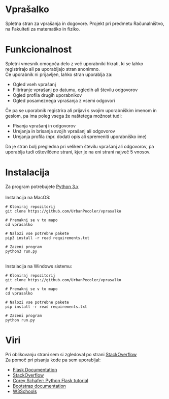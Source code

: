 # Vprašalko
Spletna stran za vprašanja in dogovore. Projekt pri predmetu Računalništvo, na Fakulteti za matematiko in fiziko. 

# Funkcionalnost
Spletni vmesnik omogoča delo z več uporabniki hkrati, ki se lahko registrirajo ali pa uporabljajo stran anonimno.<br>
Če uporabnik ni prijavljen, lahko stran uporablja za:
* Ogled vseh vprašanj
* Filtriranje vprašanj po datumu, ogledih ali številu odgovorov
* Ogled profila drugih uporabnikov
* Ogled posameznega vprašanja z vsemi odgovori
<!-- -->
Če pa se uporabnik registrira ali prijavi s svojim uporabniškim imenom in geslom, pa ima poleg vsega že naštetega možnost tudi:
* Pisanja vprašanj in odgovorov
* Urejanja in brisanja svojih vprašanj ali odgovorov
* Urejanja profila (npr. dodati opis ali spremeniti uporabniško ime)
<!-- -->
Da je stran bolj pregledna pri velikem številu vprašanj ali odgovorov, pa uporablja tudi oštevilčene strani, kjer je na eni strani največ 5 vnosov.

# Instalacija
Za program potrebujete [Python 3.x](https://www.python.org/downloads/)<br>
<br>
Instalacija na MacOS:<br>

    # Kloniraj repozitorij
    git clone https://github.com/UrbanPecoler/vprasalko

    # Premakni se v to mapo
    cd vprasalko

    # Nalozi vse potrebne pakete
    pip3 install -r read requirements.txt

    # Zazeni program
    python3 run.py
<br>
Instalacija na Windows sistemu:<br>

    # Kloniraj repozitorij
    git clone https://github.com/UrbanPecoler/vprasalko

    # Premakni se v to mapo
    cd vprasalko

    # Nalozi vse potrebne pakete
    pip install -r read requirements.txt

    # Zazeni program
    python run.py

# Viri
Pri oblikovanju strani sem si zgledoval po strani [StackOverflow](https://stackoverflow.com/)<br>
Za pomoč pri pisanju kode pa sem uporabljal:
* [Flask Documentation](https://flask.palletsprojects.com/en/1.1.x/)
* [StackOverflow](https://stackoverflow.com/)
* [Corey Schafer: Python Flask tutorial](https://www.youtube.com/playlist?list=PL-osiE80TeTs4UjLw5MM6OjgkjFeUxCYH)
* [Bootstrap documentation](https://getbootstrap.com/docs/5.0/getting-started/introduction/)
* [W3Schools](https://www.w3schools.com/)